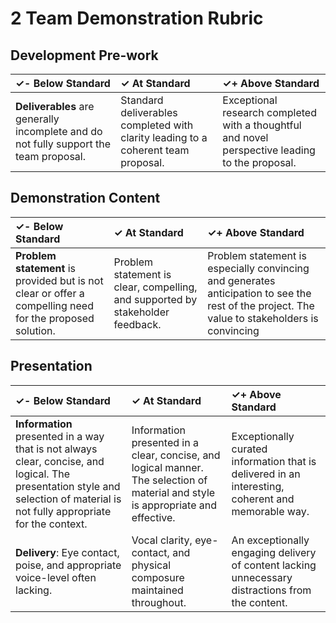 # 2 Team Demonstration Rubric

## Development Pre-work

| ✓-  Below Standard | ✓  At Standard | ✓+  Above Standard |
| :--- | :--- | :--- |
| **Deliverables** are generally incomplete and do not fully support the team proposal. | Standard deliverables completed with clarity leading to a coherent team proposal. | Exceptional research completed with a thoughtful and novel perspective leading to the proposal. |

## Demonstration Content

| ✓-  Below Standard | ✓  At Standard | ✓+  Above Standard |
| :--- | :--- | :--- |
| **Problem statement** is provided but is not clear or offer a compelling need for the proposed solution. | Problem statement is clear, compelling, and supported by stakeholder feedback. | Problem statement is especially convincing and generates anticipation to see the rest of the project. The value to stakeholders is convincing |

## Presentation

| ✓-  Below Standard | ✓  At Standard | ✓+  Above Standard |
| :--- | :--- | :--- |
| **Information** presented in a way that is not always clear, concise, and logical. The presentation style and selection of material  is not fully appropriate for the context. | Information presented in a clear, concise, and logical manner. The selection of material and style is appropriate and effective. | Exceptionally curated information that is delivered in an interesting, coherent and memorable way. |
| **Delivery**: Eye contact, poise, and appropriate voice-level often lacking. | Vocal clarity, eye-contact, and physical composure maintained throughout. | An exceptionally engaging delivery of content lacking unnecessary distractions from the content. |

